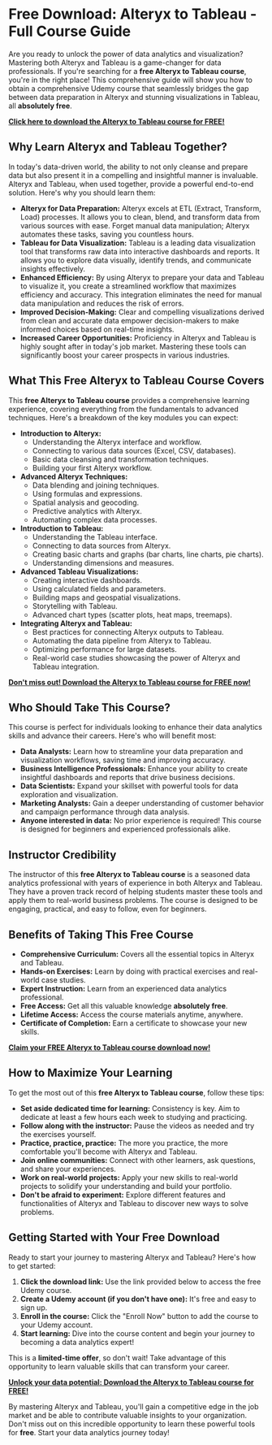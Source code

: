 # Free Download: Alteryx to Tableau - Full Course Guide

Are you ready to unlock the power of data analytics and visualization? Mastering both Alteryx and Tableau is a game-changer for data professionals. If you're searching for a **free Alteryx to Tableau course**, you're in the right place! This comprehensive guide will show you how to obtain a comprehensive Udemy course that seamlessly bridges the gap between data preparation in Alteryx and stunning visualizations in Tableau, all **absolutely free**.

[**Click here to download the Alteryx to Tableau course for FREE!**](https://udemywork.com/alteryx-to-tableau)

## Why Learn Alteryx and Tableau Together?

In today's data-driven world, the ability to not only cleanse and prepare data but also present it in a compelling and insightful manner is invaluable. Alteryx and Tableau, when used together, provide a powerful end-to-end solution. Here's why you should learn them:

*   **Alteryx for Data Preparation:** Alteryx excels at ETL (Extract, Transform, Load) processes. It allows you to clean, blend, and transform data from various sources with ease. Forget manual data manipulation; Alteryx automates these tasks, saving you countless hours.
*   **Tableau for Data Visualization:** Tableau is a leading data visualization tool that transforms raw data into interactive dashboards and reports. It allows you to explore data visually, identify trends, and communicate insights effectively.
*   **Enhanced Efficiency:** By using Alteryx to prepare your data and Tableau to visualize it, you create a streamlined workflow that maximizes efficiency and accuracy. This integration eliminates the need for manual data manipulation and reduces the risk of errors.
*   **Improved Decision-Making:** Clear and compelling visualizations derived from clean and accurate data empower decision-makers to make informed choices based on real-time insights.
*   **Increased Career Opportunities:** Proficiency in Alteryx and Tableau is highly sought after in today's job market. Mastering these tools can significantly boost your career prospects in various industries.

## What This Free Alteryx to Tableau Course Covers

This **free Alteryx to Tableau course** provides a comprehensive learning experience, covering everything from the fundamentals to advanced techniques. Here's a breakdown of the key modules you can expect:

*   **Introduction to Alteryx:**
    *   Understanding the Alteryx interface and workflow.
    *   Connecting to various data sources (Excel, CSV, databases).
    *   Basic data cleansing and transformation techniques.
    *   Building your first Alteryx workflow.
*   **Advanced Alteryx Techniques:**
    *   Data blending and joining techniques.
    *   Using formulas and expressions.
    *   Spatial analysis and geocoding.
    *   Predictive analytics with Alteryx.
    *   Automating complex data processes.
*   **Introduction to Tableau:**
    *   Understanding the Tableau interface.
    *   Connecting to data sources from Alteryx.
    *   Creating basic charts and graphs (bar charts, line charts, pie charts).
    *   Understanding dimensions and measures.
*   **Advanced Tableau Visualizations:**
    *   Creating interactive dashboards.
    *   Using calculated fields and parameters.
    *   Building maps and geospatial visualizations.
    *   Storytelling with Tableau.
    *   Advanced chart types (scatter plots, heat maps, treemaps).
*   **Integrating Alteryx and Tableau:**
    *   Best practices for connecting Alteryx outputs to Tableau.
    *   Automating the data pipeline from Alteryx to Tableau.
    *   Optimizing performance for large datasets.
    *   Real-world case studies showcasing the power of Alteryx and Tableau integration.

[**Don't miss out! Download the Alteryx to Tableau course for FREE now!**](https://udemywork.com/alteryx-to-tableau)

## Who Should Take This Course?

This course is perfect for individuals looking to enhance their data analytics skills and advance their careers. Here's who will benefit most:

*   **Data Analysts:** Learn how to streamline your data preparation and visualization workflows, saving time and improving accuracy.
*   **Business Intelligence Professionals:** Enhance your ability to create insightful dashboards and reports that drive business decisions.
*   **Data Scientists:** Expand your skillset with powerful tools for data exploration and visualization.
*   **Marketing Analysts:** Gain a deeper understanding of customer behavior and campaign performance through data analysis.
*   **Anyone interested in data:** No prior experience is required! This course is designed for beginners and experienced professionals alike.

## Instructor Credibility

The instructor of this **free Alteryx to Tableau course** is a seasoned data analytics professional with years of experience in both Alteryx and Tableau. They have a proven track record of helping students master these tools and apply them to real-world business problems. The course is designed to be engaging, practical, and easy to follow, even for beginners.

## Benefits of Taking This Free Course

*   **Comprehensive Curriculum:** Covers all the essential topics in Alteryx and Tableau.
*   **Hands-on Exercises:** Learn by doing with practical exercises and real-world case studies.
*   **Expert Instruction:** Learn from an experienced data analytics professional.
*   **Free Access:** Get all this valuable knowledge **absolutely free**.
*   **Lifetime Access:** Access the course materials anytime, anywhere.
*   **Certificate of Completion:** Earn a certificate to showcase your new skills.

[**Claim your FREE Alteryx to Tableau course download now!**](https://udemywork.com/alteryx-to-tableau)

## How to Maximize Your Learning

To get the most out of this **free Alteryx to Tableau course**, follow these tips:

*   **Set aside dedicated time for learning:** Consistency is key. Aim to dedicate at least a few hours each week to studying and practicing.
*   **Follow along with the instructor:** Pause the videos as needed and try the exercises yourself.
*   **Practice, practice, practice:** The more you practice, the more comfortable you'll become with Alteryx and Tableau.
*   **Join online communities:** Connect with other learners, ask questions, and share your experiences.
*   **Work on real-world projects:** Apply your new skills to real-world projects to solidify your understanding and build your portfolio.
*   **Don't be afraid to experiment:** Explore different features and functionalities of Alteryx and Tableau to discover new ways to solve problems.

## Getting Started with Your Free Download

Ready to start your journey to mastering Alteryx and Tableau? Here's how to get started:

1.  **Click the download link:** Use the link provided below to access the free Udemy course.
2.  **Create a Udemy account (if you don't have one):** It's free and easy to sign up.
3.  **Enroll in the course:** Click the "Enroll Now" button to add the course to your Udemy account.
4.  **Start learning:** Dive into the course content and begin your journey to becoming a data analytics expert!

This is a **limited-time offer**, so don't wait! Take advantage of this opportunity to learn valuable skills that can transform your career.

[**Unlock your data potential: Download the Alteryx to Tableau course for FREE!**](https://udemywork.com/alteryx-to-tableau)

By mastering Alteryx and Tableau, you'll gain a competitive edge in the job market and be able to contribute valuable insights to your organization. Don't miss out on this incredible opportunity to learn these powerful tools for **free**. Start your data analytics journey today!
